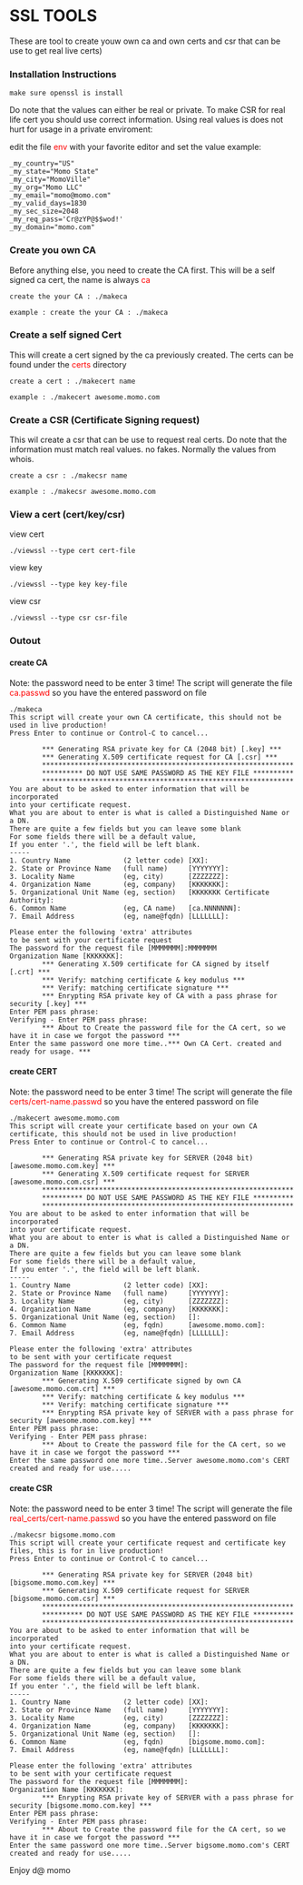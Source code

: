 # SSL TOOLS

These are tool to create youw own ca and own certs
and csr that can be use to get real live certs)


### Installation Instructions

```
make sure openssl is install
```

Do note that the values can either be real or private.
To make CSR for real life cert you should use correct
information. Using real values is does not hurt for
usage in a private enviroment:

edit the file <font color='red'>env</font> with your favorite editor and set the value
example:

```
_my_country="US"
_my_state="Momo State"
_my_city="MomoVille"
_my_org="Momo LLC"
_my_email="momo@momo.com"
_my_valid_days=1830
_my_sec_size=2048
_my_req_pass='Cr@zYP@$$wod!'
_my_domain="momo.com"

```


### Create you own CA
Before anything else, you need to create the CA first.
This will be a self signed ca cert, the name is always  <font color='red'>ca</font>

```
create the your CA : ./makeca
```

```
example : create the your CA : ./makeca
```


### Create a self signed Cert
This will create a cert signed by the ca previously created.
The certs can be found under the <font color='red'>certs</font>
directory

```
create a cert : ./makecert name
```

```
example : ./makecert awesome.momo.com
````

### Create a CSR (Certificate Signing request)
This wil create a csr that can be use to request real certs. Do note
that the information must match real values. no fakes. Normally the
values from whois.
 
```
create a csr : ./makecsr name
```

```
example : ./makecsr awesome.momo.com
```


### View a cert (cert/key/csr)

view cert

```
./viewssl --type cert cert-file
```

view key

```
./viewssl --type key key-file
```

view csr

```
./viewssl --type csr csr-file
```



### Outout

#### create CA
Note: the password need to be enter 3 time! The script will generate the 
file <font color='red'>ca.passwd</font> so you have the entered password
on file

```
./makeca                                                                                                                                                                                                  
This script will create your own CA certificate, this should not be used in live production!
Press Enter to continue or Control-C to cancel...

       	*** Generating RSA private key for CA (2048 bit) [.key] ***
       	*** Generating X.509 certificate request for CA [.csr] ***
       	**************************************************************
       	********** DO NOT USE SAME PASSWORD AS THE KEY FILE **********
       	**************************************************************
You are about to be asked to enter information that will be incorporated
into your certificate request.
What you are about to enter is what is called a Distinguished Name or a DN.
There are quite a few fields but you can leave some blank
For some fields there will be a default value,
If you enter '.', the field will be left blank.
-----
1. Country Name             (2 letter code) [XX]:
2. State or Province Name   (full name)     [YYYYYYY]:
3. Locality Name            (eg, city)      [ZZZZZZZ]:
4. Organization Name        (eg, company)   [KKKKKKK]:
5. Organizational Unit Name (eg, section)   [KKKKKKK Certificate Authority]:
6. Common Name              (eg, CA name)   [ca.NNNNNNN]:
7. Email Address            (eg, name@fqdn) [LLLLLLL]:

Please enter the following 'extra' attributes
to be sent with your certificate request
The password for the request file [MMMMMMM]:MMMMMMM
Organization Name [KKKKKKK]:
       	*** Generating X.509 certificate for CA signed by itself [.crt] ***
       	*** Verify: matching certificate & key modulus ***
       	*** Verify: matching certificate signature ***
       	*** Enrypting RSA private key of CA with a pass phrase for security [.key] ***
Enter PEM pass phrase:
Verifying - Enter PEM pass phrase:
       	*** About to Create the password file for the CA cert, so we have it in case we forgot the password ***
Enter the same password one more time..*** Own CA Cert. created and ready for usage. ***
```


#### create CERT
Note: the password need to be enter 3 time! The script will generate the 
file <font color='red'>certs/cert-name.passwd</font> so you have the entered password
on file

```
./makecert awesome.momo.com                                                                                                                                                                                       
This script will create your certificate based on your own CA certificate, this should not be used in live production!
Press Enter to continue or Control-C to cancel...

       	*** Generating RSA private key for SERVER (2048 bit) [awesome.momo.com.key] ***
       	*** Generating X.509 certificate request for SERVER [awesome.momo.com.csr] ***
       	**************************************************************
       	********** DO NOT USE SAME PASSWORD AS THE KEY FILE **********
       	**************************************************************
You are about to be asked to enter information that will be incorporated
into your certificate request.
What you are about to enter is what is called a Distinguished Name or a DN.
There are quite a few fields but you can leave some blank
For some fields there will be a default value,
If you enter '.', the field will be left blank.
-----
1. Country Name             (2 letter code) [XX]:
2. State or Province Name   (full name)     [YYYYYYY]:
3. Locality Name            (eg, city)      [ZZZZZZZ]:
4. Organization Name        (eg, company)   [KKKKKKK]:
5. Organizational Unit Name (eg, section)   []:
6. Common Name              (eg, fqdn)      [awesome.momo.com]:
7. Email Address            (eg, name@fqdn) [LLLLLLL]:

Please enter the following 'extra' attributes
to be sent with your certificate request
The password for the request file [MMMMMMM]:
Organization Name [KKKKKKK]:
       	*** Generating X.509 certificate signed by own CA [awesome.momo.com.crt] ***
       	*** Verify: matching certificate & key modulus ***
       	*** Verify: matching certificate signature ***
       	*** Enrypting RSA private key of SERVER with a pass phrase for security [awesome.momo.com.key] ***
Enter PEM pass phrase:
Verifying - Enter PEM pass phrase:
       	*** About to Create the password file for the CA cert, so we have it in case we forgot the password ***
Enter the same password one more time..Server awesome.momo.com's CERT created and ready for use.....
```


#### create CSR
Note: the password need to be enter 3 time! The script will generate the 
file <font color='red'>real_certs/cert-name.passwd</font> so you have the entered password
on file

```
./makecsr bigsome.momo.com                                                                                                                                                                                         
This script will create your certificate request and certificate key files, this is for in live production!
Press Enter to continue or Control-C to cancel...

       	*** Generating RSA private key for SERVER (2048 bit) [bigsome.momo.com.key] ***
       	*** Generating X.509 certificate request for SERVER [bigsome.momo.com.csr] ***
       	**************************************************************
       	********** DO NOT USE SAME PASSWORD AS THE KEY FILE **********
       	**************************************************************
You are about to be asked to enter information that will be incorporated
into your certificate request.
What you are about to enter is what is called a Distinguished Name or a DN.
There are quite a few fields but you can leave some blank
For some fields there will be a default value,
If you enter '.', the field will be left blank.
-----
1. Country Name             (2 letter code) [XX]:
2. State or Province Name   (full name)     [YYYYYYY]:
3. Locality Name            (eg, city)      [ZZZZZZZ]:
4. Organization Name        (eg, company)   [KKKKKKK]:
5. Organizational Unit Name (eg, section)   []:
6. Common Name              (eg, fqdn)      [bigsome.momo.com]:
7. Email Address            (eg, name@fqdn) [LLLLLLL]:

Please enter the following 'extra' attributes
to be sent with your certificate request
The password for the request file [MMMMMMM]:
Organization Name [KKKKKKK]:
       	*** Enrypting RSA private key of SERVER with a pass phrase for security [bigsome.momo.com.key] ***
Enter PEM pass phrase:
Verifying - Enter PEM pass phrase:
       	*** About to Create the password file for the CA cert, so we have it in case we forgot the password ***
Enter the same password one more time..Server bigsome.momo.com's CERT created and ready for use.....
```



Enjoy
d@ momo
